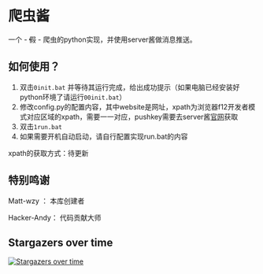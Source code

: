# 爬虫酱

一个 - ~~假~~ - 爬虫的python实现，并使用server酱做消息推送。

## 如何使用？

1. 双击`0init.bat` 并等待其运行完成，给出成功提示（如果电脑已经安装好python环境了请运行`00init.bat`）
2. 修改config.py的配置内容，其中website是网址，xpath为浏览器f12开发者模式对应区域的xpath，需要一一对应，pushkey需要去server酱[官网](https://sct.ftqq.com/sendkey)获取
3. 双击`1run.bat` 
4. 如果需要开机自动启动，请自行配置实现run.bat的内容



xpath的获取方式：待更新

## 特别鸣谢

Matt-wzy ： 本库创建者

Hacker-Andy： 代码贡献大师


## Stargazers over time

[![Stargazers over time](https://starchart.cc/Matt-wzy/spiderjiang.svg)](https://starchart.cc/Matt-wzy/spiderjiang)
